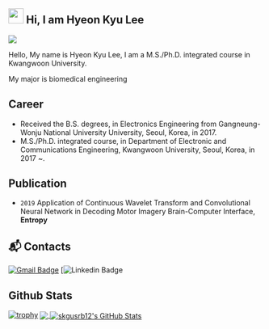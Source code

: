 ## <img src="https://raw.githubusercontent.com/MartinHeinz/MartinHeinz/master/wave.gif" width="30px"> Hi, I am Hyeon Kyu Lee

<a href="https://hits.seeyoufarm.com"><img src="https://hits.seeyoufarm.com/api/count/incr/badge.svg?url=https%3A%2F%2Fgithub.com%2Fskgusrb12&count_bg=%2379C83D&title_bg=%23555555&icon=&icon_color=%23E7E7E7&title=hits&edge_flat=false"/></a>

Hello, My name is Hyeon Kyu Lee, I am a M.S./Ph.D. integrated course in Kwangwoon University.

My major is biomedical engineering 

## Career

- Received the B.S. degrees, in Electronics Engineering from Gangneung-Wonju National University University, Seoul, Korea, in 2017.
- M.S./Ph.D. integrated course, in Department of Electronic and Communications Engineering, Kwangwoon University, Seoul, Korea, in 2017 ~.

## Publication

- `2019` Application of Continuous Wavelet Transform and Convolutional Neural Network in Decoding Motor Imagery Brain-Computer Interface, **Entropy** 

## :mailbox_with_mail: Contacts
[![Gmail Badge](https://img.shields.io/badge/Gmail-d14836?style=flat-square&logo=Gmail&logoColor=white&link=mailto:skgusrb12@gmail.com)](mailto:skgusrb12@gmail.com)
[![Linkedin Badge](https://img.shields.io/badge/-LinkedIn-blue?style=flat-square&logo=Linkedin&logoColor=white&link=https://www.linkedin.com/in/hyeon-kyu-lee-b9907b172/]https://www.linkedin.com/in/hyeon-kyu-lee-b9907b172/)

## Github Stats
[![trophy](https://github-profile-trophy.vercel.app/?username=skgusrb12&theme=nord)](https://github.com/ryo-ma/github-profile-trophy)
<a href="https://github.com/skgusrb12/skgusrb12">
  <img align="center" src="https://github-readme-stats.vercel.app/api/top-langs/?username=skgusrb12&hide=html,scss,cuda&title_color=ffffff&text_color=c9cacc&icon_color=2bbc8a&bg_color=1d1f21&exclude_repo=TIL" />
</a>
<a href="https://github.com/skgusrb12/skgusrb12">
  <img align="center" src="https://github-readme-stats.vercel.app/api?username=skgusrb12&show_icons=true&line_height=27&count_private=true&title_color=ffffff&text_color=c9cacc&icon_color=2bbc8a&bg_color=1d1f21" alt="skgusrb12's GitHub Stats" />
</a>

<!--
**skgusrb12/skgusrb12** is a ✨ _special_ ✨ repository because its `README.md` (this file) appears on your GitHub profile.

Here are some ideas to get you started:

- 🔭 I’m currently working on ...
- 🌱 I’m currently learning ...
- 👯 I’m looking to collaborate on ...
- 🤔 I’m looking for help with ...
- 💬 Ask me about ...
- 📫 How to reach me: ...
- 😄 Pronouns: ...
- ⚡ Fun fact: ...
-->
